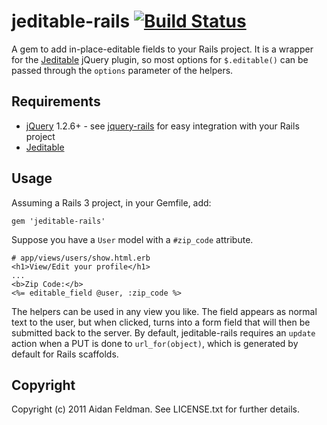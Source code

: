 # jeditable-rails [![Build Status](http://travis-ci.org/afeld/jeditable-rails.png)](http://travis-ci.org/afeld/jeditable-rails)

A gem to add in-place-editable fields to your Rails project.  It is a wrapper for the [Jeditable](http://www.appelsiini.net/projects/jeditable) jQuery plugin, so most options for `$.editable()` can be passed through the `options` parameter of the helpers.

## Requirements

* [jQuery](http://www.jquery.com) 1.2.6+ - see [jquery-rails](http://github.com/indirect/jquery-rails) for easy integration with your Rails project
* [Jeditable](http://www.appelsiini.net/projects/jeditable)

## Usage

Assuming a Rails 3 project, in your Gemfile, add:

    gem 'jeditable-rails'

Suppose you have a `User` model with a `#zip_code` attribute.

    # app/views/users/show.html.erb
    <h1>View/Edit your profile</h1>
    ...
    <b>Zip Code:</b>
    <%= editable_field @user, :zip_code %>

The helpers can be used in any view you like.  The field appears as normal text to the user, but when clicked, turns into a form field that will then be submitted back to the server.  By default, jeditable-rails requires an `update` action when a PUT is done to `url_for(object)`, which is generated by default for Rails scaffolds.

## Copyright

Copyright (c) 2011 Aidan Feldman. See LICENSE.txt for
further details.


